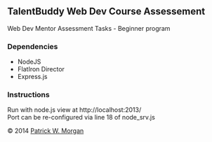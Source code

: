 <h2>TalentBuddy Web Dev Course Assessement</h2>
<p>Web Dev Mentor Assessment Tasks - Beginner program</p>
<h3>Dependencies</h3>
<ul>
  <li>NodeJS</li>
  <li>FlatIron Director</li>
  <li>Express.js</li>
</ul>

<h3>Instructions</h3>
<p>Run with node.js view at http://localhost:2013/ 
  <br/>
  Port can be re-configured via line 18 of node_srv.js
</p>

<p>&copy; 2014 <a href='http://ptpcg.com'>Patrick W. Morgan</a></p> 

 
